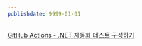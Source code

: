 ```yaml
---
publishdate: 9999-01-01
---
```


[GitHub Actions - .NET 자동화 테스트 구성하기](GitHub%20Actions%20-%20.NET%20자동화%20테스트%20구성하기.md)